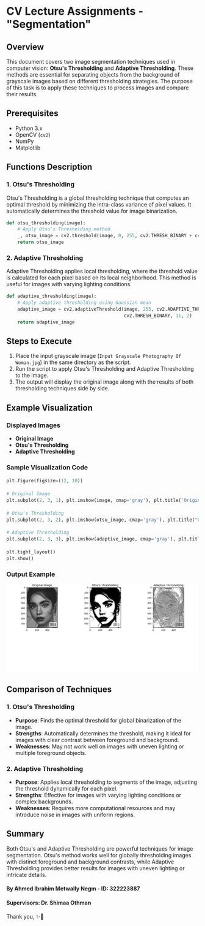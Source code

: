 # CV Lecture Assignments - "Segmentation"

## Overview

This document covers two image segmentation techniques used in computer vision: **Otsu's Thresholding** and **Adaptive Thresholding**. These methods are essential for separating objects from the background of grayscale images based on different thresholding strategies. The purpose of this task is to apply these techniques to process images and compare their results.

## Prerequisites

- Python 3.x
- OpenCV (`cv2`)
- NumPy
- Matplotlib

## Functions Description

### 1. Otsu's Thresholding

Otsu's Thresholding is a global thresholding technique that computes an optimal threshold by minimizing the intra-class variance of pixel values. It automatically determines the threshold value for image binarization.

```python
def otsu_thresholding(image):
    # Apply Otsu's Thresholding method
    _, otsu_image = cv2.threshold(image, 0, 255, cv2.THRESH_BINARY + cv2.THRESH_OTSU)
    return otsu_image
```

### 2. Adaptive Thresholding

Adaptive Thresholding applies local thresholding, where the threshold value is calculated for each pixel based on its local neighborhood. This method is useful for images with varying lighting conditions.

```python
def adaptive_thresholding(image):
    # Apply adaptive thresholding using Gaussian mean
    adaptive_image = cv2.adaptiveThreshold(image, 255, cv2.ADAPTIVE_THRESH_GAUSSIAN_C, 
                                           cv2.THRESH_BINARY, 11, 2)
    return adaptive_image
```

## Steps to Execute

1. Place the input grayscale image (`Input Grayscale Photography Of Woman.jpg`) in the same directory as the script.
2. Run the script to apply Otsu's Thresholding and Adaptive Thresholding to the image.
3. The output will display the original image along with the results of both thresholding techniques side by side.

## Example Visualization

### Displayed Images

- **Original Image**
- **Otsu's Thresholding**
- **Adaptive Thresholding**

### Sample Visualization Code

```python
plt.figure(figsize=(12, 10))

# Original Image
plt.subplot(2, 3, 1), plt.imshow(image, cmap='gray'), plt.title('Original Image')

# Otsu's Thresholding
plt.subplot(2, 3, 2), plt.imshow(otsu_image, cmap='gray'), plt.title("Otsu's Thresholding")

# Adaptive Thresholding
plt.subplot(2, 3, 3), plt.imshow(adaptive_image, cmap='gray'), plt.title('Adaptive Thresholding')

plt.tight_layout()
plt.show()
```

### Output Example
![Output Example](<Output.png>)

## Comparison of Techniques

### 1. Otsu's Thresholding
- **Purpose**: Finds the optimal threshold for global binarization of the image.
- **Strengths**: Automatically determines the threshold, making it ideal for images with clear contrast between foreground and background.
- **Weaknesses**: May not work well on images with uneven lighting or multiple foreground objects.

### 2. Adaptive Thresholding
- **Purpose**: Applies local thresholding to segments of the image, adjusting the threshold dynamically for each pixel.
- **Strengths**: Effective for images with varying lighting conditions or complex backgrounds.
- **Weaknesses**: Requires more computational resources and may introduce noise in images with uniform regions.

## Summary

Both Otsu's and Adaptive Thresholding are powerful techniques for image segmentation. Otsu's method works well for globally thresholding images with distinct foreground and background contrasts, while Adaptive Thresholding provides better results for images with uneven lighting or intricate details.

#### By Ahmed Ibrahim Metwally Negm - ID: 322223887
#### Supervisors: Dr. Shimaa Othman
Thank you, ✨🤎
```